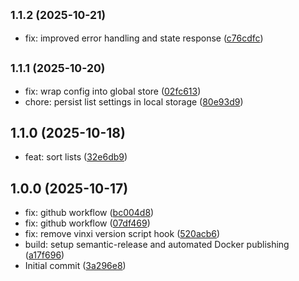 ## <small>1.1.2 (2025-10-21)</small>

* fix: improved error handling and state response ([c76cdfc](https://github.com/kyromoto/restic-web-ui/commit/c76cdfc))

## <small>1.1.1 (2025-10-20)</small>

* fix: wrap config into global store ([02fc613](https://github.com/kyromoto/restic-web-ui/commit/02fc613))
* chore: persist list settings in local storage ([80e93d9](https://github.com/kyromoto/restic-web-ui/commit/80e93d9))

## 1.1.0 (2025-10-18)

* feat: sort lists ([32e6db9](https://github.com/kyromoto/restic-web-ui/commit/32e6db9))

## 1.0.0 (2025-10-17)

* fix: github workflow ([bc004d8](https://github.com/kyromoto/restic-web-ui/commit/bc004d8))
* fix: github workflow ([07df469](https://github.com/kyromoto/restic-web-ui/commit/07df469))
* fix: remove vinxi version script hook ([520acb6](https://github.com/kyromoto/restic-web-ui/commit/520acb6))
* build: setup semantic-release and automated Docker publishing ([a17f696](https://github.com/kyromoto/restic-web-ui/commit/a17f696))
* Initial commit ([3a296e8](https://github.com/kyromoto/restic-web-ui/commit/3a296e8))
